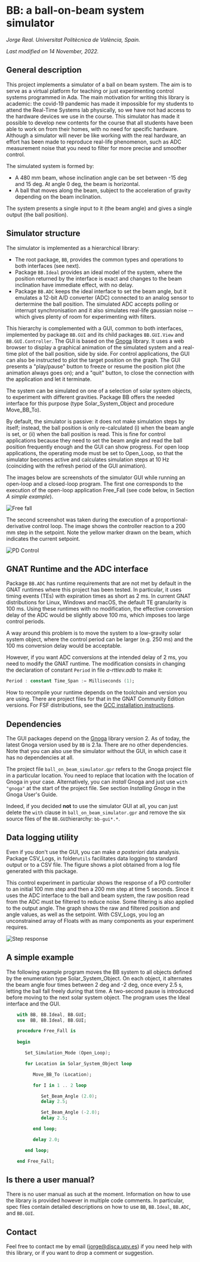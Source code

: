 # BB: a ball-on-beam system simulator

_Jorge Real. Universitat Politècnica de València, Spain._

_Last modified on 14 November, 2022._

## General description
This project implements a simulator of a ball on beam system. The aim is to serve as a virtual platform for teaching or just experimenting control systems programmed in Ada. The main motivation for writing this library is academic: the covid-19 pandemic has made it impossible for my students to attend the Real-Time Systems lab physically, so we have not had access to the hardware devices we use in the course. This simulator has made it possible to develop new contents for the course that all students have been able to work on from their homes, with no need for specific hardware. Although a simulator will never be like working with the real hardware, an effort has been made to reproduce real-life phenomenon, such as ADC measurement noise that you need to filter for more precise and smoother control.

The simulated system is formed by:

 - A 480 mm beam, whose inclination angle can be set between -15 deg and 15 deg. At angle 0 deg, the beam is horizontal.
 - A ball that moves along the beam, subject to the acceleration of gravity depending on the beam inclination.
 
The system presents a single input to it (the beam angle) and gives a single output (the ball position). 

## Simulator structure
The simulator is implemented as a hierarchical library:

 * The root package, ```BB```, provides the common types and operations to both interfaces (see next). 
 * Package ```BB.Ideal``` provides an ideal model of the system, where the position returned by the interface is exact and changes to the beam inclination have immediate effect, with no delay.
 * Package ```BB.ADC``` keeps the ideal interface to set the beam angle, but it emulates a 12-bit A/D converter (ADC) connected to an analog sensor to dertermine the ball position. The simulated ADC accepts polling or interrupt synchronisation and it also simulates real-life gaussian noise -- which gives plenty of room for experimenting with filters.
 
This hierarchy is complemented with a GUI, common to both interfaces, implemented by package ```BB.GUI``` and its child packages ```BB.GUI.View``` and ```BB.GUI.Controller```. The GUI is based on the [Gnoga](https://github.com/alire-project/gnoga) library. It uses a web browser to display a graphical animation of the simulated system and a real-time plot of the ball position, side by side. For control applications, the GUI can also be instructed to plot the target position on the graph. The GUI presents a "play/pause" button to freeze or resume the position plot (the animation always goes on); and a "quit" button, to close the connection with the application and let it terminate. 

The system can be simulated on one of a selection of solar system objects, to experiment with different gravities. Package BB offers the needed interface for this purpose (type Solar_System_Object and procedure Move_BB_To).

By default, the simulator is passive: it does not make simulation steps by itself; instead, the ball position is only re-calculated (i) when the beam angle is set, or (ii) when the ball position is read. This is fine for control applications because they need to set the beam angle and read the ball position frequently enough and the GUI can show progress. For open loop applications, the operating mode must be set to Open_Loop, so that the simulator becomes active and calculates simulation steps at 10 Hz (coinciding with the refresh period of the GUI animation).

The images below are screenshots of the simulator GUI while running an open-loop and a closed-loop program. The first one corresponds to the execution of the open-loop application Free\_Fall (see code below, in Section *A simple example*).

![Free fall](free_fall.png)

The second screenshot was taken during the execution of a proportional-derivative control loop. The image shows the controller reaction to a 200 mm step in the setpoint. Note the yellow marker drawn on the beam, which indicates the current setpoint.

![PD Control](pd_control.png)

## GNAT Runtime and the ADC interface
Package ```BB.ADC``` has runtime requirements that are not met by default in the GNAT runtimes where this project has been tested. In particular, it uses timing events (TEs) with expiration times as short as 2 ms. In current GNAT distributions for Linux, Windows and macOS, the default TE granularity is 100 ms. Using these runtimes with no modification, the effective conversion delay of the ADC would be slightly above 100 ms, which imposes too large control periods.

A way around this problem is to move the system to a low-gravity solar system object, where the control period can be larger (e.g. 250 ms) and the 100 ms conversion delay would be acceptable. 

However, if you want ADC conversions at the intended delay of 2 ms, you need to modify the GNAT runtime. The modification consists in changing the declaration of constant ```Period``` in file *a-rttiev.adb* to make it:

  ```Ada
  Period : constant Time_Span := Milliseconds (1);
  ```
How to recompile your runtime depends on the toolchain and version you are using. There are project files for that in the GNAT Community Edition versions.  For FSF distributions, see the [GCC installation instructions](https://gcc.gnu.org/install).
  
##  Dependencies
The GUI packages depend on the [Gnoga](https://github.com/alire-project/gnoga) library version 2. As of today, the latest Gnoga version used by ```BB``` is 2.1a. There are no other dependencies. Note that you can also use the simulator without the GUI, in which case it has no dependencies at all. 

The project file ```ball_on_beam_simulator.gpr``` refers to the Gnoga project file in a particular location. You need to replace that location with the location of Gnoga in your case. Alternatively, you can _install_ Gnoga and just use ```with "gnoga"``` at the start of the project file. See section _Installing Gnoga_ in the Gnoga User's Guide. 

Indeed, if you decided **not** to use the simulator GUI at all, you can just delete the ```with``` clause in ```ball_on_beam_simulator.gpr``` and remove the six source files of the ```BB.GUI```hierarchy: ```bb-gui*.*```. 

##  Data logging utility
Even if you don't use the GUI, you can make *a posteriori* data analysis. Package CSV\_Logs, in folder```utils``` facilitates data logging to standard output or to a CSV file. The figure shows a plot obtained from a log file generated with this package. 

This control experiment in particular shows the response of a PD controller to an initial 100 mm step and then a 200 mm step at time 5 seconds. Since it uses the ADC interface to the ball and beam system, the raw position read from the ADC must be filtered to reduce noise. Some filtering is also applied to the output angle. The graph shows the raw and filtered position and angle values, as well as the setpoint. With CSV\_Logs, you log an unconstrained array of Floats with as many components as your experiment requires.
 
![Step response](pd-step-response.png)

 
## A simple example
The following example program moves the BB system to all objects defined by the enumeration type Solar_System_Object. On each object, it alternates the beam angle four times between 2 deg and -2 deg, once every 2.5 s, letting the ball fall freely during that time. A two-second pause is introduced before moving to the next solar system object. The program uses the Ideal interface and the GUI.

```Ada
    with BB, BB.Ideal, BB.GUI;
    use  BB, BB.Ideal, BB.GUI;

    procedure Free_Fall is
 
    begin

       Set_Simulation_Mode (Open_Loop);

       for Location in Solar_System_Object loop

          Move_BB_To (Location);

          for I in 1 .. 2 loop

             Set_Beam_Angle (2.0);
             delay 2.5;

             Set_Beam_Angle (-2.0);
             delay 2.5;

          end loop;

          delay 2.0;

       end loop;

    end Free_Fall;
```

## Is there a user manual?
There is no user manual as such at the moment. Information on how to use the library is provided however in multiple code comments. In particular, spec files contain detailed descriptions on how to use ```BB```, ```BB.Ideal```, ```BB.ADC```, and ```BB.GUI```. 

##  Contact
Feel free to contact me by email (jorge@disca.upv.es) if you need help with this library, or if you want to drop a comment or suggestion.

